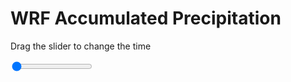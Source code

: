 <h1>WRF Accumulated Precipitation</h1>
<p>Drag the slider to change the time</p>

<div class="slidecontainer">
<input oninput='setImage(this)' class="slider" type="range" min="0" max="25" value="0" step="1" />
<img id='img'/>
</div>

<script>
var img = document.getElementById('img');
var img_array = ['/assets/images/wrf/r_wrfout_d01_2020-07-12_12:00:00.png',
'/assets/images/wrf/r_wrfout_d01_2020-07-12_13:00:00.png',
'/assets/images/wrf/r_wrfout_d01_2020-07-12_14:00:00.png',
'/assets/images/wrf/r_wrfout_d01_2020-07-12_15:00:00.png',
'/assets/images/wrf/r_wrfout_d01_2020-07-12_16:00:00.png',
'/assets/images/wrf/r_wrfout_d01_2020-07-12_17:00:00.png',
'/assets/images/wrf/r_wrfout_d01_2020-07-12_18:00:00.png',
'/assets/images/wrf/r_wrfout_d01_2020-07-12_19:00:00.png',
'/assets/images/wrf/r_wrfout_d01_2020-07-12_20:00:00.png',
'/assets/images/wrf/r_wrfout_d01_2020-07-12_21:00:00.png',
'/assets/images/wrf/r_wrfout_d01_2020-07-12_22:00:00.png',
'/assets/images/wrf/r_wrfout_d01_2020-07-12_23:00:00.png',
'/assets/images/wrf/r_wrfout_d01_2020-07-13_00:00:00.png',
'/assets/images/wrf/r_wrfout_d01_2020-07-13_01:00:00.png',
'/assets/images/wrf/r_wrfout_d01_2020-07-13_02:00:00.png',
'/assets/images/wrf/r_wrfout_d01_2020-07-13_03:00:00.png',
'/assets/images/wrf/r_wrfout_d01_2020-07-13_04:00:00.png',
'/assets/images/wrf/r_wrfout_d01_2020-07-13_05:00:00.png',
'/assets/images/wrf/r_wrfout_d01_2020-07-13_06:00:00.png',
'/assets/images/wrf/r_wrfout_d01_2020-07-13_07:00:00.png',
'/assets/images/wrf/r_wrfout_d01_2020-07-13_08:00:00.png',
'/assets/images/wrf/r_wrfout_d01_2020-07-13_09:00:00.png',
'/assets/images/wrf/r_wrfout_d01_2020-07-13_10:00:00.png',
'/assets/images/wrf/r_wrfout_d01_2020-07-13_11:00:00.png',
'/assets/images/wrf/r_wrfout_d01_2020-07-13_12:00:00.png',];
function setImage(obj)
{
        var value = obj.value;
        img.src = img_array[value];

}
</script>
